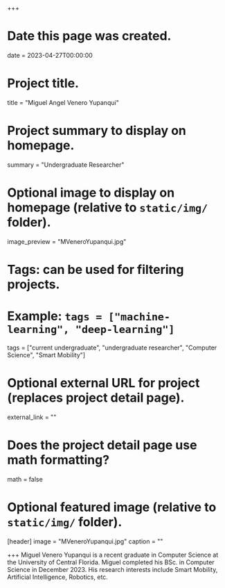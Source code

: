 +++
# Date this page was created.
date = 2023-04-27T00:00:00

# Project title.
title = "Miguel Angel Venero Yupanqui"

# Project summary to display on homepage.
summary = "Undergraduate Researcher"

# Optional image to display on homepage (relative to `static/img/` folder).
image_preview = "MVeneroYupanqui.jpg"

# Tags: can be used for filtering projects.
# Example: `tags = ["machine-learning", "deep-learning"]`
tags = ["current undergraduate", "undergraduate researcher", "Computer Science", "Smart Mobility"]

# Optional external URL for project (replaces project detail page).
external_link = ""

# Does the project detail page use math formatting?
math = false

# Optional featured image (relative to `static/img/` folder).
[header]
image = "MVeneroYupanqui.jpg"
caption = ""

+++
Miguel Venero Yupanqui is a recent graduate in Computer Science at the University of Central Florida. Miguel completed his BSc. in Computer Science in December 2023. His research interests include Smart Mobility, Artificial Intelligence, Robotics, etc.

